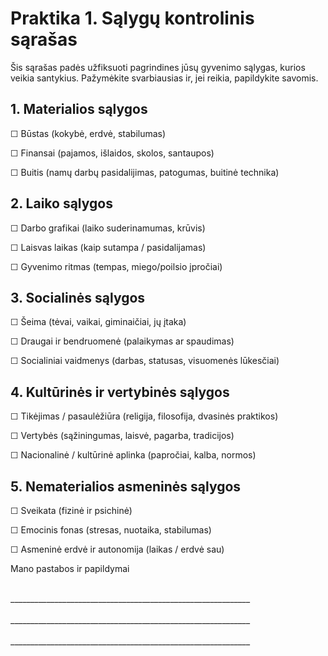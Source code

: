 # Praktika 1. Sąlygų kontrolinis sąrašas

Šis sąrašas padės užfiksuoti pagrindines jūsų gyvenimo sąlygas, kurios veikia santykius. Pažymėkite svarbiausias ir, jei reikia, papildykite savomis.

## 1. Materialios sąlygos

☐ Būstas (kokybė, erdvė, stabilumas)

☐ Finansai (pajamos, išlaidos, skolos, santaupos)

☐ Buitis (namų darbų pasidalijimas, patogumas, buitinė technika)

## 2. Laiko sąlygos

☐ Darbo grafikai (laiko suderinamumas, krūvis)

☐ Laisvas laikas (kaip sutampa / pasidalijamas)

☐ Gyvenimo ritmas (tempas, miego/poilsio įpročiai)

## 3. Socialinės sąlygos

☐ Šeima (tėvai, vaikai, giminaičiai, jų įtaka)

☐ Draugai ir bendruomenė (palaikymas ar spaudimas)

☐ Socialiniai vaidmenys (darbas, statusas, visuomenės lūkesčiai)

## 4. Kultūrinės ir vertybinės sąlygos

☐ Tikėjimas / pasaulėžiūra (religija, filosofija, dvasinės praktikos)

☐ Vertybės (sąžiningumas, laisvė, pagarba, tradicijos)

☐ Nacionalinė / kultūrinė aplinka (papročiai, kalba, normos)

## 5. Nematerialios asmeninės sąlygos

☐ Sveikata (fizinė ir psichinė)

☐ Emocinis fonas (stresas, nuotaika, stabilumas)

☐ Asmeninė erdvė ir autonomija (laikas / erdvė sau)

Mano pastabos ir papildymai

<br/>
____________________________________________________________
<br/><br/>
____________________________________________________________
<br/><br/>
____________________________________________________________

<div style="page-break-after: always;"></div>